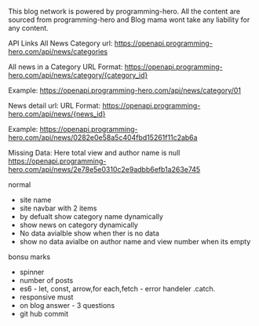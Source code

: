 This blog network is powered by programming-hero. All the content are sourced from programming-hero and Blog mama wont take any liability for any content.

API Links
All News Category
url: https://openapi.programming-hero.com/api/news/categories

All news in a Category
URL Format: https://openapi.programming-hero.com/api/news/category/{category_id}

Example: https://openapi.programming-hero.com/api/news/category/01

News detail url:
URL Format: https://openapi.programming-hero.com/api/news/{news_id}

Example: https://openapi.programming-hero.com/api/news/0282e0e58a5c404fbd15261f11c2ab6a

Missing Data:
Here total view and author name is null https://openapi.programming-hero.com/api/news/2e78e5e0310c2e9adbb6efb1a263e745

normal

- site name
- site navbar with 2 items
- by defualt show category name dynamically
- show news on category dynamically
- No data avialble show when ther is no data
- show no data avialbe on author name and view number when its empty

bonsu marks

- spinner
- number of posts
- es6 - let, const, arrow,for each,fetch - error handeler .catch.
- responsive must
- on blog answer - 3 questions
- git hub commit
